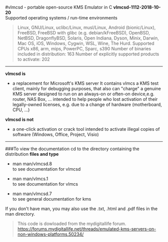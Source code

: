 #vlmcsd - portable open-source KMS Emulator in C
**vlmcsd-1112-2018-10-20**  
Supported operating systems / run-time environments
>Linux, GNU/Linux, uclibc/Linux, musl/Linux, Android (bionic/Linux), FreeBSD, FreeBSD with glibc (e.g. debian/kFreeBSD), OpenBSD, NetBSD, DragonflyBSD, Solaris, Open Indiana, Dyson, Minix, Darwin, Mac OS, iOS, Windows, Cygwin, WSL, Wine, The Hurd.
Supported CPUs
x86, arm, mips, PowerPC, Sparc, s390
Number of binaries included in distribution: 163
Number of explicitly supported products to activate: 202


----------


**vlmcsd is**   

- a replacement for Microsoft's KMS server It contains vlmcs a KMS test client, mainly for debugging purposes, that also can "charge" a genuine KMS server designed to run on an always-on or often-on device,e.g. router, NAS Box, ... intended to help people who lost activation of their legally-owned licenses, e.g. due to a change of hardware (motherboard, CPU, ...)  

**vlmcsd is not**

 - a one-click activation or crack tool intended to activate illegal copies of software (Windows, Office, Project, Visio)  


----------


###To view the documentation cd to the directory containing the distribution
**files and type**  

 - man man/vlmcsd.8  
	to see documentation for vlmcsd  

 - man man/vlmcs.1  
	to see documentation for vlmcs  

 - man man/vlmcsd.7  
	to see general documentation for kms  

If you don't have man, you may also use the .txt, .html and .pdf files in the man directory. 

> This code is dowloaded from the mydigitallife forum.
> https://forums.mydigitallife.net/threads/emulated-kms-servers-on-non-windows-platforms.50234/
